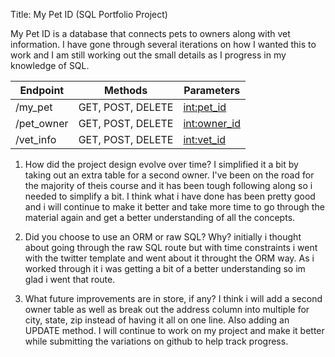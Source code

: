 Title: My Pet ID (SQL Portfolio Project)

My Pet ID is a database that connects pets to owners along with vet information.
I have gone through several iterations on how I wanted this to work and I am still working out the small details as I progress in my knowledge of SQL. 

| Endpoint      | Methods       |Parameters     |
|---------------|---------------|---------------|
|/my_pet        |GET, POST, DELETE | <int:pet_id>|
|/pet_owner     |GET, POST, DELETE | <int:owner_id>|
|/vet_info      |GET, POST, DELETE | <int:vet_id>|

1. How did the project design evolve over time?
I simplified it a bit by taking out an extra table for a second owner. I've been on the road for the majority of theis course and it has been tough following along so i needed to simplify a bit. I think what i have done has been pretty good and i will continue to make it better and take more time to go through the material again and get a better understanding of all the concepts.

2. Did you choose to use an ORM or raw SQL? Why?
initially i thought about going through the raw SQL route but with time constraints i went with the twitter template and went about it throught the ORM way. As i worked through it i was getting a bit of a better understanding so im glad i went that route.

3. What future improvements are in store, if any? 
I think i will add a second owner table as well as break out the address column into multiple for city, state, zip instead of having it all on one line. Also adding an UPDATE method. I will continue to work on my project and make it better while submitting the variations on github to help track progress. 